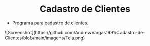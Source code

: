 <h1 align="center">Cadastro de Clientes</h1>

- Programa para cadastro de clientes.

<p>![Screenshot](https://github.com/AndrewVargas1991/Cadastro-de-Clientes/blob/main/imagens/Tela.png)</p>
